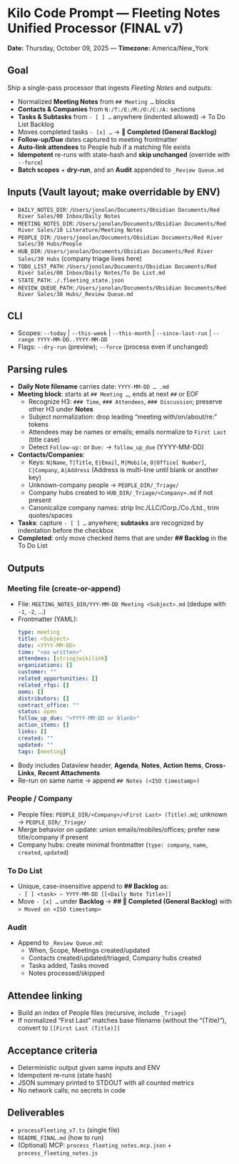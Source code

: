 
# Kilo Code Prompt — Fleeting Notes Unified Processor (FINAL v7)

**Date:** Thursday, October 09, 2025 — **Timezone:** America/New_York

## Goal
Ship a single-pass processor that ingests *Fleeting Notes* and outputs:
- Normalized **Meeting Notes** from `## Meeting …` blocks
- **Contacts & Companies** from `N:/T:/E:/M:/O:/C:/A:` sections
- **Tasks & Subtasks** from `- [ ] …` anywhere (indented allowed) → To Do List Backlog
- Moves completed tasks `- [x] …` → **📌 Completed (General Backlog)**
- **Follow-up/Due** dates captured to meeting frontmatter
- **Auto-link attendees** to People hub if a matching file exists
- **Idempotent** re-runs with state-hash and **skip unchanged** (override with `--force`)
- **Batch scopes** + **dry-run**, and an **Audit** appended to `_Review Queue.md`

## Inputs (Vault layout; make overridable by ENV)
- `DAILY_NOTES_DIR`: `/Users/jonolan/Documents/Obsidian Documents/Red River Sales/00 Inbox/Daily Notes`
- `MEETING_NOTES_DIR`: `/Users/jonolan/Documents/Obsidian Documents/Red River Sales/10 Literature/Meeting Notes`
- `PEOPLE_DIR`: `/Users/jonolan/Documents/Obsidian Documents/Red River Sales/30 Hubs/People`
- `HUB_DIR`: `/Users/jonolan/Documents/Obsidian Documents/Red River Sales/30 Hubs` (company triage lives here)
- `TODO_LIST_PATH`: `/Users/jonolan/Documents/Obsidian Documents/Red River Sales/00 Inbox/Daily Notes/To Do List.md`
- `STATE_PATH`: `./.fleeting_state.json`
- `REVIEW_QUEUE_PATH`: `/Users/jonolan/Documents/Obsidian Documents/Red River Sales/30 Hubs/_Review Queue.md`

## CLI
- Scopes: `--today` | `--this-week` | `--this-month` | `--since-last-run` | `--range YYYY-MM-DD..YYYY-MM-DD`
- Flags: `--dry-run` (preview); `--force` (process even if unchanged)

## Parsing rules
- **Daily Note filename** carries date: `YYYY-MM-DD … .md`
- **Meeting block**: starts at `## Meeting …`, ends at next `##` or EOF
  - Recognize H3: `### Time`, `### Attendees`, `### Discussion`; preserve other H3 under **Notes**
  - Subject normalization: drop leading “meeting with/on/about/re:” tokens
  - Attendees may be names or emails; emails normalize to `First Last` (title case)
  - Detect `Follow-up:` or `Due:` → `follow_up_due` (YYYY-MM-DD)
- **Contacts/Companies**:
  - Keys: `N|Name`, `T|Title`, `E|Email`, `M|Mobile`, `O|Office[ Number]`, `C|Company`, `A|Address` (Address is multi-line until blank or another key)
  - Unknown-company people → `PEOPLE_DIR/_Triage/`
  - Company hubs created to `HUB_DIR/_Triage/<Company>.md` if not present
  - Canonicalize company names: strip Inc./LLC/Corp./Co./Ltd., trim quotes/spaces
- **Tasks**: capture `- [ ] …` anywhere; **subtasks** are recognized by indentation before the checkbox
- **Completed**: only move checked items that are under **## Backlog** in the To Do List

## Outputs
### Meeting file (create-or-append)
- File: `MEETING_NOTES_DIR/YYY-MM-DD Meeting <Subject>.md` (dedupe with `-1`, `-2`, …)
- Frontmatter (YAML):
  ```yaml
  type: meeting
  title: <Subject>
  date: <YYYY-MM-DD>
  time: "<as written>"
  attendees: [string|wikilink]
  organizations: []
  customer: ""
  related_opportunities: []
  related_rfqs: []
  oems: []
  distributors: []
  contract_office: ""
  status: open
  follow_up_due: "<YYYY-MM-DD or blank>"
  action_items: []
  links: []
  created: ""
  updated: ""
  tags: [meeting]
  ```
- Body includes Dataview header, **Agenda**, **Notes**, **Action Items**, **Cross-Links**, **Recent Attachments**
- Re-run on same name → append `## Notes (<ISO timestamp>)`

### People / Company
- People files: `PEOPLE_DIR/<Company>/<First Last> (Title).md`; unknown → `PEOPLE_DIR/_Triage/`
- Merge behavior on update: union emails/mobiles/offices; prefer new title/company if present
- Company hubs: create minimal frontmatter (`type: company`, `name`, `created`, `updated`)

### To Do List
- Unique, case-insensitive append to **## Backlog** as:  
  `- [ ] <task> — YYYY-MM-DD [[<Daily Note Title>]]`
- Move `- [x] …` under **Backlog** → **## 📌 Completed (General Backlog)** with `> Moved on <ISO timestamp>`

### Audit
- Append to `_Review Queue.md`:
  - When, Scope, Meetings created/updated
  - Contacts created/updated/triaged, Company hubs created
  - Tasks added, Tasks moved
  - Notes processed/skipped

## Attendee linking
- Build an index of People files (recursive, include `_Triage`)
- If normalized “First Last” matches base filename (without the “(Title)”), convert to `[[First Last (Title)]]`

## Acceptance criteria
- Deterministic output given same inputs and ENV
- Idempotent re-runs (state hash)
- JSON summary printed to STDOUT with all counted metrics
- No network calls; no secrets in code

## Deliverables
- `processFleeting_v7.ts` (single file)
- `README_FINAL.md` (how to run)
- (Optional) MCP: `process_fleeting_notes.mcp.json` + `process_fleeting_notes.js`
